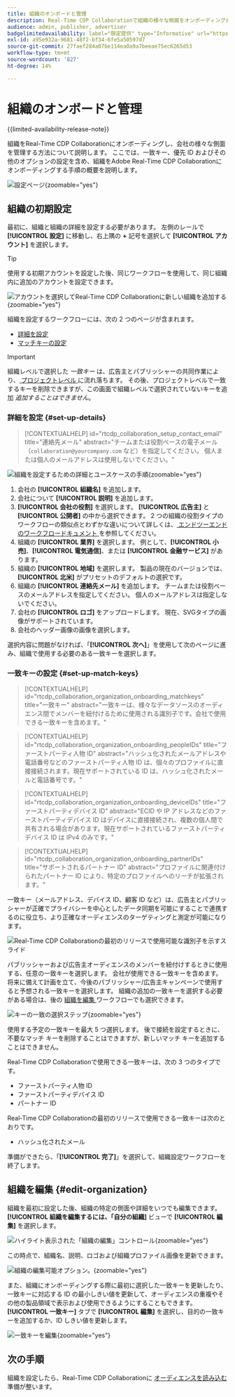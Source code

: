```yaml
---
title: 組織のオンボードと管理
description: Real-Time CDP Collaborationで組織の様々な側面をオンボーディングおよび管理する方法について説明します
audience: admin, publisher, advertiser
badgelimitedavailability: label="限定提供" type="Informative" url="https://helpx.adobe.com/legal/product-descriptions/real-time-customer-data-platform-collaboration.html newtab=true"
exl-id: a95e932a-9681-48f2-bf34-6fe5a50597d7
source-git-commit: 27faef284a07be114ea0a9a7beeae75ec6265d53
workflow-type: tm+mt
source-wordcount: '827'
ht-degree: 14%

---
```


# 組織のオンボードと管理

{{limited-availability-release-note}}

組織をReal-Time CDP Collaborationにオンボーディングし、会社の様々な側面を管理する方法について説明します。 ここでは、一致キー、優先 ID およびその他のオプションの設定を含め、組織をAdobe Real-Time CDP Collaborationにオンボーディングする手順の概要を説明します。

![ 設定ページ ](/help/assets/setup/manage-organization/my-organization.png){zoomable="yes"}

## 組織の初期設定

最初に、組織と組織の詳細を設定する必要があります。 左側のレールで **[!UICONTROL 設定]** に移動し、右上隅の **+** 記号を選択して **[!UICONTROL アカウント]** を選択します。

>[!TIP]
>
>使用する初期アカウントを設定した後、同じワークフローを使用して、同じ組織内に追加のアカウントを設定できます。

![ アカウントを選択してReal-Time CDP Collaborationに新しい組織を追加する ](/help/assets/setup/manage-organization/add-new-account.png){zoomable="yes"}

組織を設定するワークフローには、次の 2 つのページが含まれます。

* [詳細を設定](#set-up-details)
* [ マッチキーの設定 ](#set-up-match-keys)

>[!IMPORTANT]
>
>組織レベルで選択した *一致キー* は、広告主とパブリッシャーの共同作業により、[ プロジェクトレベル ](/help/guide/collaborate/manage-projects.md) に流れ落ちます。 その後、プロジェクトレベルで一致するキーを削除できますが、この画面で組織レベルで選択されていないキーを追加 *追加することはできません*。

### 詳細を設定 {#set-up-details}

>[!CONTEXTUALHELP]
>id="rtcdp_collaboration_setup_contact_email"
>title="連絡先メール"
>abstract="チームまたは役割ベースの電子メール （`collaboration@yourcompany.com` など）を指定してください。 個人または個人のメールアドレスは使用しないでください。"

![ 組織を設定するための詳細とユースケースの手順 ](/help/assets/setup/manage-organization/add-organization-details.png){zoomable="yes"}

1. 会社の **[!UICONTROL 組織名]** を追加します。
2. 会社について **[!UICONTROL 説明]** を追加します。
3. **[!UICONTROL 会社の役割]** を選択します。 **[!UICONTROL 広告主]** と **[!UICONTROL 公開者]** の中から選択できます。 2 つの組織の役割タイプのワークフローの類似点とわずかな違いについて詳しくは、[ エンドツーエンドのワークフロードキュメント ](/help/guide/end-to-end-workflow.md) を参照してください。
4. 組織の **[!UICONTROL 業界]** を選択します。 例として、**[!UICONTROL 小売]**、**[!UICONTROL 電気通信]**、または **[!UICONTROL 金融サービス]** があります。
5. 組織の **[!UICONTROL 地域]** を選択します。 製品の現在のバージョンでは、**[!UICONTROL 北米]** がプリセットのデフォルトの選択です。
6. 組織の **[!UICONTROL 連絡先メール]** を追加します。 チームまたは役割ベースのメールアドレスを指定してください。 個人のメールアドレスは指定しないでください。
7. 会社の **[!UICONTROL ロゴ]** をアップロードします。 現在、SVGタイプの画像がサポートされています。
8. 会社のヘッダー画像の画像を選択します。

選択内容に問題がなければ、「**[!UICONTROL 次へ]**」を使用して次のページに進み、組織で使用する必要のある一致キーを選択します。

### 一致キーの設定 {#set-up-match-keys}

>[!CONTEXTUALHELP]
>id="rtcdp_collaboration_organization_onboarding_matchkeys"
>title="一致キー"
>abstract="一致キーは、様々なデータソースのオーディエンス間でメンバーを紐付けるために使用される識別子です。会社で使用できる一致キーを含めます。"

>[!CONTEXTUALHELP]
>id="rtcdp_collaboration_organization_onboarding_peopleIDs"
>title="ファーストパーティ人物 ID"
>abstract="ハッシュ化されたメールアドレスや電話番号などのファーストパーティ人物 ID は、個々のプロファイルに直接接続されます。現在サポートされている ID は、ハッシュ化されたメールと電話番号です。"

>[!CONTEXTUALHELP]
>id="rtcdp_collaboration_organization_onboarding_deviceIDs"
>title="ファーストパーティデバイス ID"
>abstract="ECID や IP アドレスなどのファーストパーティデバイス ID はデバイスに直接接続され、複数の個人間で共有される場合があります。現在サポートされているファーストパーティデバイス ID は IPv4 のみです。"

>[!CONTEXTUALHELP]
>id="rtcdp_collaboration_organization_onboarding_partnerIDs"
>title="サポートされるパートナー ID"
>abstract="プロファイルに関連付けられたパートナー ID により、特定のプロファイルへのリーチが拡張されます。"

一致キー（メールアドレス、デバイス ID、顧客 ID など）は、広告主とパブリッシャーが正確でプライバシーを中心としたデータ同期を可能にすることで連携するのに役立ち、より正確なオーディエンスのターゲティングと測定が可能になります。

![Real-Time CDP Collaborationの最初のリリースで使用可能な識別子を示すスライド ](/help/assets/setup/manage-organization/available-identifiers.png)

パブリッシャーおよび広告主オーディエンスのメンバーを紐付けするときに使用する、任意の一致キーを選択します。 会社が使用できる一致キーを含めます。 将来に備えて計画を立て、今後のパブリッシャー/広告主キャンペーンで使用すると予想される一致キーを選択します。 組織の追加の一致キーを選択する必要がある場合は、後の [ 組織を編集 ](#edit-organization) ワークフローでも選択できます。

![ キーの一致の選択ステップ ](/help/assets/setup/manage-organization/add-organization-match-keys.png){zoomable="yes"}

使用する予定の一致キーを最大 5 つ選択します。 後で接続を設定するときに、不要なマッチ キーを削除することはできますが、新しいマッチ キーを追加することはできません。

Real-Time CDP Collaborationで使用できる一致キーは、次の 3 つのタイプです。

* ファーストパーティ人物 ID
* ファーストパーティデバイス ID
* パートナー ID

Real-Time CDP Collaborationの最初のリリースで使用できる一致キーは次のとおりです。

* ハッシュ化されたメール

<!--

not available in the Limited GA release

* Hashed phone
* IPv4

-->

準備ができたら、「**[!UICONTROL 完了]**」を選択して、組織設定ワークフローを終了します。

## 組織を編集 {#edit-organization}

組織を最初に設定した後、組織の特定の側面や詳細をいつでも編集できます。 **[!UICONTROL 組織を編集するには、「自分の組織]** ビューで **[!UICONTROL 編集]** を選択します。

![ ハイライト表示された「組織の編集」コントロール ](/help/assets/setup/manage-organization/edit-organization.png){zoomable="yes"}

この時点で、組織名、説明、ロゴおよび組織プロファイル画像を更新できます。

![ 組織の編集可能オプション。](/help/assets/setup/manage-organization/editable-options.png){zoomable="yes"}

また、組織にオンボーディングする際に最初に選択した一致キーを更新したり、一致キーに対応する ID の最小しきい値を更新して、オーディエンスの重複やその他の製品領域で表示および使用できるようにすることもできます。 **[!UICONTROL 一致キー]** タブで **[!UICONTROL 編集]** を選択し、目的の一致キーを追加するか、ID しきい値を更新します。

![ 一致キーを編集 ](/help/assets/setup/manage-organization/edit-match-keys.png){zoomable="yes"}

## 次の手順

組織を設定したら、Real-Time CDP Collaborationに [ オーディエンスを読み込む ](/help/guide/setup/onboard-audiences.md) 準備が整います。
